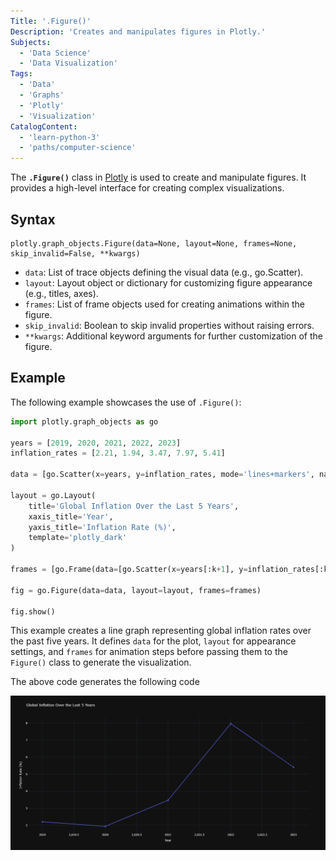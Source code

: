 ```yaml
---
Title: '.Figure()'
Description: 'Creates and manipulates figures in Plotly.'
Subjects:
  - 'Data Science'
  - 'Data Visualization'
Tags:
  - 'Data'
  - 'Graphs'
  - 'Plotly'
  - 'Visualization'
CatalogContent:
  - 'learn-python-3'
  - 'paths/computer-science'
---
```


The **`.Figure()`** class in [Plotly](https://www.codecademy.com/resources/docs/plotly) is used to create and manipulate figures. It provides a high-level interface for creating complex visualizations.

## Syntax

```pseudo
plotly.graph_objects.Figure(data=None, layout=None, frames=None, skip_invalid=False, **kwargs)
```

- `data`: List of trace objects defining the visual data (e.g., go.Scatter).
- `layout`: Layout object or dictionary for customizing figure appearance (e.g., titles, axes).
- `frames`: List of frame objects used for creating animations within the figure.
- `skip_invalid`: Boolean to skip invalid properties without raising errors.
- `**kwargs`: Additional keyword arguments for further customization of the figure.

## Example

The following example showcases the use of `.Figure()`:

```py
import plotly.graph_objects as go

years = [2019, 2020, 2021, 2022, 2023]
inflation_rates = [2.21, 1.94, 3.47, 7.97, 5.41]

data = [go.Scatter(x=years, y=inflation_rates, mode='lines+markers', name='Inflation Rate')]

layout = go.Layout(
    title='Global Inflation Over the Last 5 Years',
    xaxis_title='Year',
    yaxis_title='Inflation Rate (%)',
    template='plotly_dark'
)

frames = [go.Frame(data=[go.Scatter(x=years[:k+1], y=inflation_rates[:k+1])]) for k in range(len(years))]

fig = go.Figure(data=data, layout=layout, frames=frames)

fig.show()
```

This example creates a line graph representing global inflation rates over the past five years. It defines `data` for the plot, `layout` for appearance settings, and `frames` for animation steps before passing them to the `Figure()` class to generate the visualization.

The above code generates the following code

![Example for Figure() on Plotly output](https://raw.githubusercontent.com/Codecademy/docs/main/media/plotly_figure_example.png)
